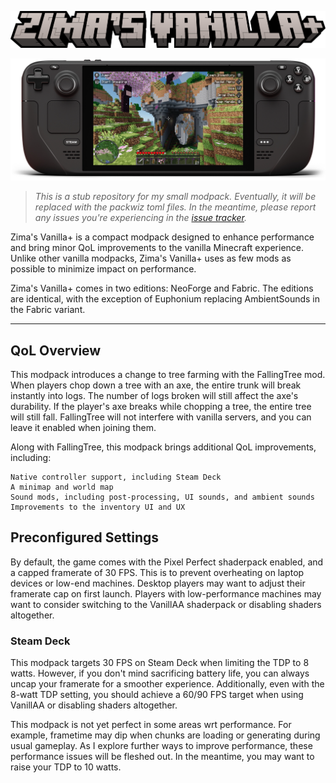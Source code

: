 ![](./Assets/Rendered/logo.png)

![](./Assets/Rendered/steamdeck-hero.webp)

> *This is a stub repository for my small modpack. Eventually, it will be replaced with the packwiz toml files. In the meantime, please report any issues you're experiencing in the [issue tracker](https://github.com/yeenbean/zimas-vanillaplus/issues).*

Zima's Vanilla+ is a compact modpack designed to enhance performance and bring minor QoL improvements to the vanilla Minecraft experience. Unlike other vanilla modpacks, Zima's Vanilla+ uses as few mods as possible to minimize impact on performance.

Zima's Vanilla+ comes in two editions: NeoForge and Fabric. The editions are identical, with the exception of Euphonium replacing AmbientSounds in the Fabric variant.

---

## QoL Overview

This modpack introduces a change to tree farming with the FallingTree mod. When players chop down a tree with an axe, the entire trunk will break instantly into logs. The number of logs broken will still affect the axe's durability. If the player's axe breaks while chopping a tree, the entire tree will still fall. FallingTree will not interfere with vanilla servers, and you can leave it enabled when joining them.

Along with FallingTree, this modpack brings additional QoL improvements, including:

    Native controller support, including Steam Deck
    A minimap and world map
    Sound mods, including post-processing, UI sounds, and ambient sounds
    Improvements to the inventory UI and UX

## Preconfigured Settings

By default, the game comes with the Pixel Perfect shaderpack enabled, and a capped framerate of 30 FPS. This is to prevent overheating on laptop devices or low-end machines. Desktop players may want to adjust their framerate cap on first launch. Players with low-performance machines may want to consider switching to the VanillAA shaderpack or disabling shaders altogether.

### Steam Deck

This modpack targets 30 FPS on Steam Deck when limiting the TDP to 8 watts. However, if you don't mind sacrificing battery life, you can always uncap your framerate for a smoother experience. Additionally, even with the 8-watt TDP setting, you should achieve a 60/90 FPS target when using VanillAA or disabling shaders altogether.

This modpack is not yet perfect in some areas wrt performance. For example,
frametime may dip when chunks are loading or generating during usual gameplay.
As I explore further ways to improve performance, these performance issues will
be fleshed out. In the meantime, you may want to raise your TDP to 10 watts.
